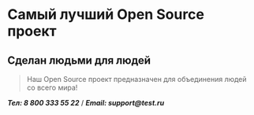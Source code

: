 # Самый лучший Open Source проект

## Сделан людьми для людей

> Наш Open Source проект предназначен для объединения людей со всего мира! 

**_Тел: 8 800 333 55 22_** /
**_Email: support@test.ru_**

